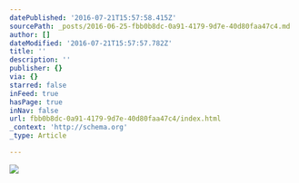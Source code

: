 ```yaml
---
datePublished: '2016-07-21T15:57:58.415Z'
sourcePath: _posts/2016-06-25-fbb0b8dc-0a91-4179-9d7e-40d80faa47c4.md
author: []
dateModified: '2016-07-21T15:57:57.782Z'
title: ''
description: ''
publisher: {}
via: {}
starred: false
inFeed: true
hasPage: true
inNav: false
url: fbb0b8dc-0a91-4179-9d7e-40d80faa47c4/index.html
_context: 'http://schema.org'
_type: Article

---
```

![](https://the-grid-user-content.s3-us-west-2.amazonaws.com/3a17b25f-22f2-44ba-a06f-63d90c079732.jpg)
